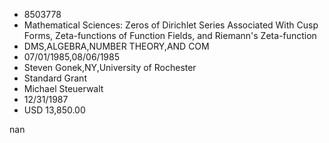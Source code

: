 
* 8503778
* Mathematical Sciences: Zeros of Dirichlet Series Associated With Cusp Forms, Zeta-functions of Function Fields, and Riemann's Zeta-function
* DMS,ALGEBRA,NUMBER THEORY,AND COM
* 07/01/1985,08/06/1985
* Steven Gonek,NY,University of Rochester
* Standard Grant
* Michael Steuerwalt
* 12/31/1987
* USD 13,850.00

nan
